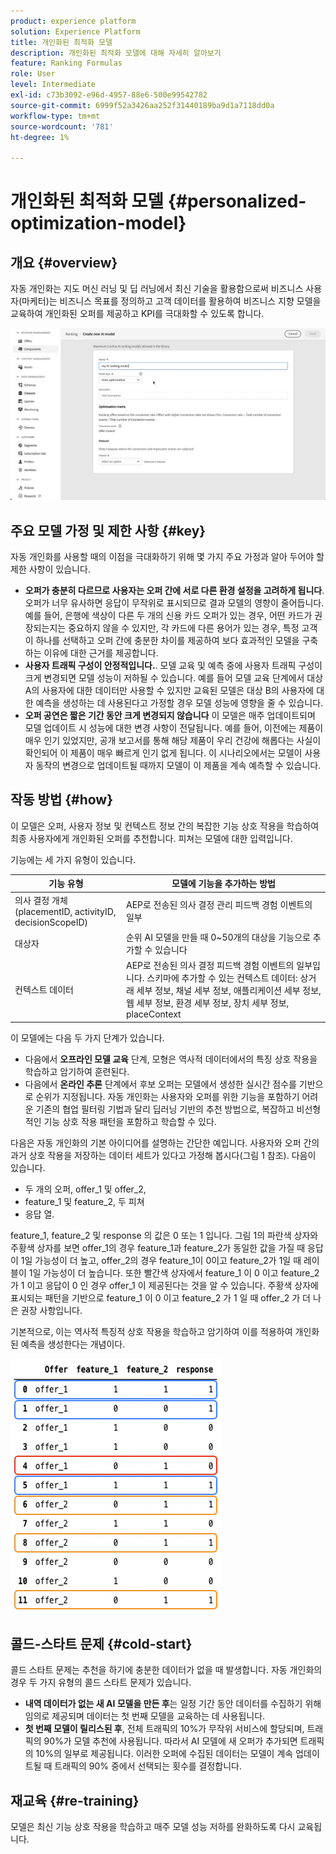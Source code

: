 ```yaml
---
product: experience platform
solution: Experience Platform
title: 개인화된 최적화 모델
description: 개인화된 최적화 모델에 대해 자세히 알아보기
feature: Ranking Formulas
role: User
level: Intermediate
exl-id: c73b3092-e96d-4957-88e6-500e99542782
source-git-commit: 6999f52a3426aa252f31440189ba9d1a7118dd0a
workflow-type: tm+mt
source-wordcount: '781'
ht-degree: 1%

---
```


# 개인화된 최적화 모델 {#personalized-optimization-model}

## 개요 {#overview}

자동 개인화는 지도 머신 러닝 및 딥 러닝에서 최신 기술을 활용함으로써 비즈니스 사용자(마케터)는 비즈니스 목표를 정의하고 고객 데이터를 활용하여 비즈니스 지향 모델을 교육하여 개인화된 오퍼를 제공하고 KPI를 극대화할 수 있도록 합니다.

![](../../rn/assets/do-not-localize/ai-ranking.gif)

## 주요 모델 가정 및 제한 사항 {#key}

자동 개인화를 사용할 때의 이점을 극대화하기 위해 몇 가지 주요 가정과 알아 두어야 할 제한 사항이 있습니다.

* **오퍼가 충분히 다르므로 사용자는 오퍼 간에 서로 다른 환경 설정을 고려하게 됩니다**. 오퍼가 너무 유사하면 응답이 무작위로 표시되므로 결과 모델의 영향이 줄어듭니다.
예를 들어, 은행에 색상이 다른 두 개의 신용 카드 오퍼가 있는 경우, 어떤 카드가 권장되는지는 중요하지 않을 수 있지만, 각 카드에 다른 용어가 있는 경우, 특정 고객이 하나를 선택하고 오퍼 간에 충분한 차이를 제공하여 보다 효과적인 모델을 구축하는 이유에 대한 근거를 제공합니다.
* **사용자 트래픽 구성이 안정적입니다.**. 모델 교육 및 예측 중에 사용자 트래픽 구성이 크게 변경되면 모델 성능이 저하될 수 있습니다. 예를 들어 모델 교육 단계에서 대상 A의 사용자에 대한 데이터만 사용할 수 있지만 교육된 모델은 대상 B의 사용자에 대한 예측을 생성하는 데 사용된다고 가정할 경우 모델 성능에 영향을 줄 수 있습니다.
* **오퍼 공연은 짧은 기간 동안 크게 변경되지 않습니다** 이 모델은 매주 업데이트되며 모델 업데이트 시 성능에 대한 변경 사항이 전달됩니다. 예를 들어, 이전에는 제품이 매우 인기 있었지만, 공개 보고서를 통해 해당 제품이 우리 건강에 해롭다는 사실이 확인되어 이 제품이 매우 빠르게 인기 없게 됩니다. 이 시나리오에서는 모델이 사용자 동작의 변경으로 업데이트될 때까지 모델이 이 제품을 계속 예측할 수 있습니다.

## 작동 방법 {#how}

이 모델은 오퍼, 사용자 정보 및 컨텍스트 정보 간의 복잡한 기능 상호 작용을 학습하여 최종 사용자에게 개인화된 오퍼를 추천합니다. 피쳐는 모델에 대한 입력입니다.

기능에는 세 가지 유형이 있습니다.

| 기능 유형 | 모델에 기능을 추가하는 방법 |
|--------------|----------------------------|
| 의사 결정 개체(placementID, activityID, decisionScopeID) | AEP로 전송된 의사 결정 관리 피드백 경험 이벤트의 일부 |
| 대상자 | 순위 AI 모델을 만들 때 0~50개의 대상을 기능으로 추가할 수 있습니다 |
| 컨텍스트 데이터 | AEP로 전송된 의사 결정 피드백 경험 이벤트의 일부입니다. 스키마에 추가할 수 있는 컨텍스트 데이터: 상거래 세부 정보, 채널 세부 정보, 애플리케이션 세부 정보, 웹 세부 정보, 환경 세부 정보, 장치 세부 정보, placeContext |

이 모델에는 다음 두 가지 단계가 있습니다.

* 다음에서 **오프라인 모델 교육** 단계, 모형은 역사적 데이터에서의 특징 상호 작용을 학습하고 암기하여 훈련된다.
* 다음에서 **온라인 추론** 단계에서 후보 오퍼는 모델에서 생성한 실시간 점수를 기반으로 순위가 지정됩니다. 자동 개인화는 사용자와 오퍼를 위한 기능을 포함하기 어려운 기존의 협업 필터링 기법과 달리 딥러닝 기반의 추천 방법으로, 복잡하고 비선형적인 기능 상호 작용 패턴을 포함하고 학습할 수 있다.

다음은 자동 개인화의 기본 아이디어를 설명하는 간단한 예입니다. 사용자와 오퍼 간의 과거 상호 작용을 저장하는 데이터 세트가 있다고 가정해 봅시다(그림 1 참조). 다음이 있습니다.
* 두 개의 오퍼, offer_1 및 offer_2,
* feature_1 및 feature_2, 두 피쳐
* 응답 열.

feature_1, feature_2 및 response 의 값은 0 또는 1 입니다. 그림 1의 파란색 상자와 주황색 상자를 보면 offer_1의 경우 feature_1과 feature_2가 동일한 값을 가질 때 응답이 1일 가능성이 더 높고, offer_2의 경우 feature_1이 0이고 feature_2가 1일 때 레이블이 1일 가능성이 더 높습니다. 또한 빨간색 상자에서 feature_1 이 0 이고 feature_2 가 1 이고 응답이 0 인 경우 offer_1 이 제공된다는 것을 알 수 있습니다. 주황색 상자에 표시되는 패턴을 기반으로 feature_1 이 0 이고 feature_2 가 1 일 때 offer_2 가 더 나은 권장 사항입니다.

기본적으로, 이는 역사적 특징적 상호 작용을 학습하고 암기하여 이를 적용하여 개인화된 예측을 생성한다는 개념이다.

![](../assets/perso-ranking-schema.png)

## 콜드-스타트 문제 {#cold-start}

콜드 스타트 문제는 추천을 하기에 충분한 데이터가 없을 때 발생합니다. 자동 개인화의 경우 두 가지 유형의 콜드 스타트 문제가 있습니다.

* **내역 데이터가 없는 새 AI 모델을 만든 후**&#x200B;는 일정 기간 동안 데이터를 수집하기 위해 임의로 제공되며 데이터는 첫 번째 모델을 교육하는 데 사용됩니다.
* **첫 번째 모델이 릴리스된 후**, 전체 트래픽의 10%가 무작위 서비스에 할당되며, 트래픽의 90%가 모델 추천에 사용됩니다. 따라서 AI 모델에 새 오퍼가 추가되면 트래픽의 10%의 일부로 제공됩니다. 이러한 오퍼에 수집된 데이터는 모델이 계속 업데이트될 때 트래픽의 90% 중에서 선택되는 횟수를 결정합니다.

## 재교육 {#re-training}

모델은 최신 기능 상호 작용을 학습하고 매주 모델 성능 저하를 완화하도록 다시 교육됩니다.
